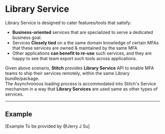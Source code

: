 # Library Service
Library Service is designed to cater features/tools that satisfy:
* **Business-oriented** services that are specialized to serve a dedicated business goal. 
* Services **Closely tied** on a the same domain knowledge of certain MFAs that these services are owned & maintained by the same MFA
* Other applications **can benefit to re-use** such services, and they are happy to see that team export such tools across applications.

Given above scenario, **Stitch** provides **Library Service** API to enable MFA teams to ship their services remotely, within the same Library bundle/package.  
The Asynchronous loading process is accommodated into Stitch's Service mechanism in a way that **Library Services** are used same as other types of services.


---
## Example

[Example To be provided by @Jerry J Su]
